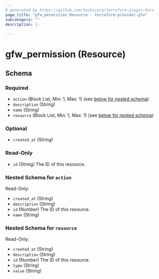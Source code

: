 ```yaml
---
# generated by https://github.com/hashicorp/terraform-plugin-docs
page_title: "gfw_permission Resource - terraform-provider-gfw"
subcategory: ""
description: |-
  
---
```


# gfw_permission (Resource)





<!-- schema generated by tfplugindocs -->
## Schema

### Required

- `action` (Block List, Min: 1, Max: 1) (see [below for nested schema](#nestedblock--action))
- `description` (String)
- `name` (String)
- `resource` (Block List, Min: 1, Max: 1) (see [below for nested schema](#nestedblock--resource))

### Optional

- `created_at` (String)

### Read-Only

- `id` (String) The ID of this resource.

<a id="nestedblock--action"></a>
### Nested Schema for `action`

Read-Only:

- `created_at` (String)
- `description` (String)
- `id` (Number) The ID of this resource.
- `name` (String)


<a id="nestedblock--resource"></a>
### Nested Schema for `resource`

Read-Only:

- `created_at` (String)
- `description` (String)
- `id` (Number) The ID of this resource.
- `type` (String)
- `value` (String)



